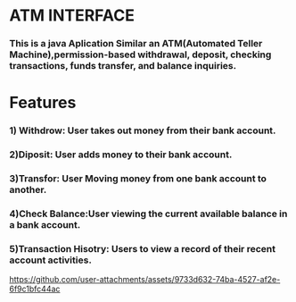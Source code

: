 # ATM INTERFACE
### This is a java Aplication Similar an ATM(Automated Teller Machine),permission-based withdrawal, deposit, checking transactions, funds transfer, and balance inquiries.  
# Features
### 1) Withdrow: User takes out money from their bank account.
### 2)Diposit: User adds money to their bank account.
### 3)Transfor: User Moving money from one bank account to another.
### 4)Check Balance:User viewing the current available balance in a bank account.
### 5)Transaction Hisotry: Users to view a record of their recent account activities.



https://github.com/user-attachments/assets/9733d632-74ba-4527-af2e-6f9c1bfc44ac
